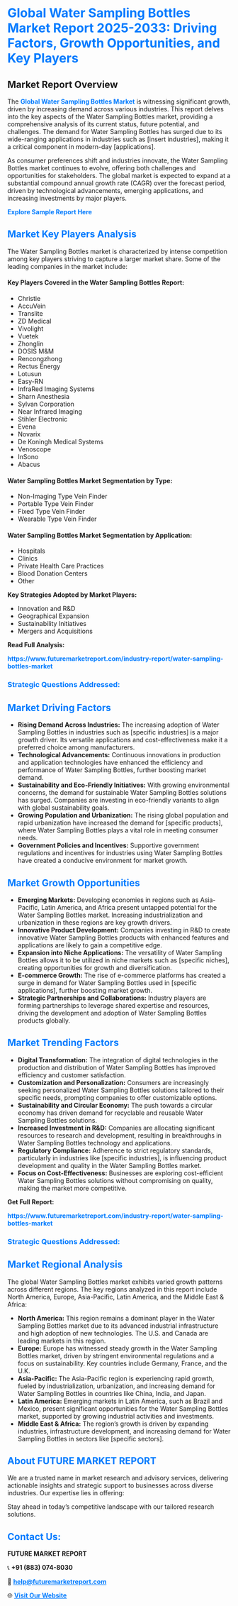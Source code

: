 <h1 style="color: #007BFF;">Global Water Sampling Bottles Market Report 2025-2033: Driving Factors, Growth Opportunities, and Key Players</h1>

<section id="overview">
<h2>Market Report Overview</h2>
<p>The <a href="https://www.futuremarketreport.com/industry-report/water-sampling-bottles-market" style="color: #007BFF; text-decoration: none;"><strong>Global Water Sampling Bottles Market</strong></a> is witnessing significant growth, driven by increasing demand across various industries. This report delves into the key aspects of the Water Sampling Bottles market, providing a comprehensive analysis of its current status, future potential, and challenges. The demand for Water Sampling Bottles has surged due to its wide-ranging applications in industries such as [insert industries], making it a critical component in modern-day [applications].</p>
<p>As consumer preferences shift and industries innovate, the Water Sampling Bottles market continues to evolve, offering both challenges and opportunities for stakeholders. The global market is expected to expand at a substantial compound annual growth rate (CAGR) over the forecast period, driven by technological advancements, emerging applications, and increasing investments by major players.</p>
</section>

<section id="overview">
<p><a href="https://www.futuremarketreport.com/request-sample/reportId=32576" style="color: #007BFF; text-decoration: none;"><strong>Explore Sample Report Here</strong></a></p>
</section>

<section id="key-players">
<h2 style="color: #007BFF;">Market Key Players Analysis</h2>
<p>The Water Sampling Bottles market is characterized by intense competition among key players striving to capture a larger market share. Some of the leading companies in the market include:</p>
<h4>Key Players Covered in the Water Sampling Bottles Report:</h4>
<ul><li>Christie</li><li>AccuVein</li><li>Translite</li><li>ZD Medical</li><li>Vivolight</li><li>Vuetek</li><li>Zhonglin</li><li>DOSIS M&amp;M</li><li>Rencongzhong</li><li>Rectus Energy</li><li>Lotusun</li><li>Easy-RN</li><li>InfraRed Imaging Systems</li><li>Sharn Anesthesia</li><li>Sylvan Corporation</li><li>Near Infrared Imaging</li><li>Stihler Electronic</li><li>Evena</li><li>Novarix</li><li>De Koningh Medical Systems</li><li>Venoscope</li><li>InSono</li><li>Abacus</li></ul>
<h4>Water Sampling Bottles Market Segmentation by Type:</h4>
<ul><li>Non-Imaging Type Vein Finder</li><li>Portable Type Vein Finder</li><li>Fixed Type Vein Finder</li><li>Wearable Type Vein Finder</li></ul>

<h4>Water Sampling Bottles Market Segmentation by Application:</h4>
<ul><li>Hospitals</li><li>Clinics</li><li>Private Health Care Practices</li><li>Blood Donation Centers</li><li>Other</li></ul>
<p><strong>Key Strategies Adopted by Market Players:</strong></p>
<ul>
<li>Innovation and R&D</li>
<li>Geographical Expansion</li>
<li>Sustainability Initiatives</li>
<li>Mergers and Acquisitions</li>
</ul>
</section>

<section>
<p><strong>Read Full Analysis: </strong></p><a href="https://www.futuremarketreport.com/industry-report/water-sampling-bottles-market" style="color: #007BFF; text-decoration: none;"><strong>https://www.futuremarketreport.com/industry-report/water-sampling-bottles-market</strong></a>
<h3 style="color: #007BFF;">Strategic Questions Addressed:</h3>
</section>

<section id="driving-factors">
<h2 style="color: #007BFF;">Market Driving Factors</h2>
<ul>
<li><strong>Rising Demand Across Industries:</strong> The increasing adoption of Water Sampling Bottles in industries such as [specific industries] is a major growth driver. Its versatile applications and cost-effectiveness make it a preferred choice among manufacturers.</li>
<li><strong>Technological Advancements:</strong> Continuous innovations in production and application technologies have enhanced the efficiency and performance of Water Sampling Bottles, further boosting market demand.</li>
<li><strong>Sustainability and Eco-Friendly Initiatives:</strong> With growing environmental concerns, the demand for sustainable Water Sampling Bottles solutions has surged. Companies are investing in eco-friendly variants to align with global sustainability goals.</li>
<li><strong>Growing Population and Urbanization:</strong> The rising global population and rapid urbanization have increased the demand for [specific products], where Water Sampling Bottles plays a vital role in meeting consumer needs.</li>
<li><strong>Government Policies and Incentives:</strong> Supportive government regulations and incentives for industries using Water Sampling Bottles have created a conducive environment for market growth.</li>
</ul>
</section>

<section id="growth-opportunities">
<h2 style="color: #007BFF;">Market Growth Opportunities</h2>
<ul>
<li><strong>Emerging Markets:</strong> Developing economies in regions such as Asia-Pacific, Latin America, and Africa present untapped potential for the Water Sampling Bottles market. Increasing industrialization and urbanization in these regions are key growth drivers.</li>
<li><strong>Innovative Product Development:</strong> Companies investing in R&D to create innovative Water Sampling Bottles products with enhanced features and applications are likely to gain a competitive edge.</li>
<li><strong>Expansion into Niche Applications:</strong> The versatility of Water Sampling Bottles allows it to be utilized in niche markets such as [specific niches], creating opportunities for growth and diversification.</li>
<li><strong>E-commerce Growth:</strong> The rise of e-commerce platforms has created a surge in demand for Water Sampling Bottles used in [specific applications], further boosting market growth.</li>
<li><strong>Strategic Partnerships and Collaborations:</strong> Industry players are forming partnerships to leverage shared expertise and resources, driving the development and adoption of Water Sampling Bottles products globally.</li>
</ul>
</section>

<section id="trending-factors">
<h2 style="color: #007BFF;">Market Trending Factors</h2>
<ul>
<li><strong>Digital Transformation:</strong> The integration of digital technologies in the production and distribution of Water Sampling Bottles has improved efficiency and customer satisfaction.</li>
<li><strong>Customization and Personalization:</strong> Consumers are increasingly seeking personalized Water Sampling Bottles solutions tailored to their specific needs, prompting companies to offer customizable options.</li>
<li><strong>Sustainability and Circular Economy:</strong> The push towards a circular economy has driven demand for recyclable and reusable Water Sampling Bottles solutions.</li>
<li><strong>Increased Investment in R&D:</strong> Companies are allocating significant resources to research and development, resulting in breakthroughs in Water Sampling Bottles technology and applications.</li>
<li><strong>Regulatory Compliance:</strong> Adherence to strict regulatory standards, particularly in industries like [specific industries], is influencing product development and quality in the Water Sampling Bottles market.</li>
<li><strong>Focus on Cost-Effectiveness:</strong> Businesses are exploring cost-efficient Water Sampling Bottles solutions without compromising on quality, making the market more competitive.</li>
</ul>
</section>

<section>
<p><strong>Get Full Report: </strong></p><a href="https://www.futuremarketreport.com/industry-report/water-sampling-bottles-market" style="color: #007BFF; text-decoration: none;"><strong>https://www.futuremarketreport.com/industry-report/water-sampling-bottles-market</strong></a>
<h3 style="color: #007BFF;">Strategic Questions Addressed:</h3>
</section>


<section id="regional-analysis">
<h2 style="color: #007BFF;">Market Regional Analysis</h2>
<p>The global Water Sampling Bottles market exhibits varied growth patterns across different regions. The key regions analyzed in this report include North America, Europe, Asia-Pacific, Latin America, and the Middle East & Africa:</p>
<ul>
<li><strong>North America:</strong> This region remains a dominant player in the Water Sampling Bottles market due to its advanced industrial infrastructure and high adoption of new technologies. The U.S. and Canada are leading markets in this region.</li>
<li><strong>Europe:</strong> Europe has witnessed steady growth in the Water Sampling Bottles market, driven by stringent environmental regulations and a focus on sustainability. Key countries include Germany, France, and the U.K.</li>
<li><strong>Asia-Pacific:</strong> The Asia-Pacific region is experiencing rapid growth, fueled by industrialization, urbanization, and increasing demand for Water Sampling Bottles in countries like China, India, and Japan.</li>
<li><strong>Latin America:</strong> Emerging markets in Latin America, such as Brazil and Mexico, present significant opportunities for the Water Sampling Bottles market, supported by growing industrial activities and investments.</li>
<li><strong>Middle East & Africa:</strong> The region’s growth is driven by expanding industries, infrastructure development, and increasing demand for Water Sampling Bottles in sectors like [specific sectors].</li>
</ul>
</section>

<footer>
<h2 style="color: #007BFF;">About FUTURE MARKET REPORT</h2>
<p>We are a trusted name in market research and advisory services, delivering actionable insights and strategic support to businesses across diverse industries. Our expertise lies in offering:</p>

<p>Stay ahead in today’s competitive landscape with our tailored research solutions.</p>

<h2 style="color: #007BFF;">Contact Us:</h2>
<p><strong>FUTURE MARKET REPORT</strong></p>
<p>📞 <strong>+91 (883) 074-8030</strong></p>
<p>📧 <strong><a href="mailto:help@futuremarketreport.com" style="color: #007BFF;">help@futuremarketreport.com</a></strong></p>
<p>🌐 <strong><a href="https://www.futuremarketreport.com/" style="color: #007BFF;">Visit Our Website</a></strong></p>
</footer>